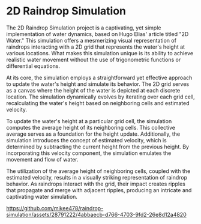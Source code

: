 # 2D Raindrop Simulation

The 2D Raindrop Simulation project is a captivating, yet simple implementation of water dynamics, based on Hugo Elias' article titled "2D Water." This simulation offers a mesmerizing visual representation of raindrops interacting with a 2D grid that represents the water's height at various locations. What makes this simulation unique is its ability to achieve realistic water movement without the use of trigonometric functions or differential equations.

At its core, the simulation employs a straightforward yet effective approach to update the water's height and simulate its behavior. The 2D grid serves as a canvas where the height of the water is depicted at each discrete location. The simulation dynamically evolves by iterating over each grid cell, recalculating the water's height based on neighboring cells and estimated velocity.

To update the water's height at a particular grid cell, the simulation computes the average height of its neighboring cells. This collective average serves as a foundation for the height update. Additionally, the simulation introduces the concept of estimated velocity, which is determined by subtracting the current height from the previous height. By incorporating this velocity component, the simulation emulates the movement and flow of water.

The utilization of the average height of neighboring cells, coupled with the estimated velocity, results in a visually striking representation of raindrop behavior. As raindrops interact with the grid, their impact creates ripples that propagate and merge with adjacent ripples, producing an intricate and captivating water simulation.

https://github.com/mikee478/raindrop-simulation/assets/28791222/4abbaecb-d766-4703-9fd2-26e8d12a4820
